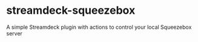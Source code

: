 # streamdeck-squeezebox
A simple Streamdeck plugin with actions to control your local Squeezebox server
